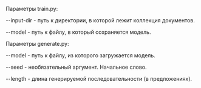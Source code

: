 Параметры train.py:

--input-dir - путь к директории, в которой лежит коллекция документов.

--model - путь к файлу, в который сохраняется модель.


Параметры generate.py:

--model - путь к файлу, из которого загружается модель.

--seed - необязательный аргумент. Начальное слово.

--length - длина генерируемой последовательности (в предложениях).
